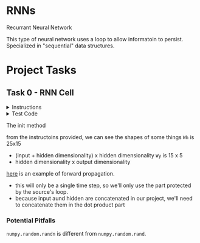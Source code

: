 # RNNs

Recurrant Neural Network

This type of neural network uses a loop to allow informatoin to persist. Specialized in "sequential" data structures.


# Project Tasks

## Task 0 - RNN Cell

<details>
    <summary>Instructions</summary>

Create the class `RNNCell` that represents a cell of a simple RNN:


* class constructor `def __init__(self, i, h, o):`

    * `i` is the dimensionality of the data

    * `h` is the dimensionality of the hidden state

    * `o` is the dimensionality of the outputs

    * Creates the public instance attributes `Wh`, `Wy`, `bh`, by that represent the weights and biases of the cell

        * `Wh` and `bh` are for the concatenated hidden state and input data

        * `Wy` and `by` are for the output

    * The weights should be initialized using a random normal distribution in the order listed above

    * The weights will be used on the right side for matrix multiplication

    * The biases should be initialized as zeros

&nbsp;

  * public instance method `def forward(self, h_prev, x_t):` that performs forward propagation for one time step

    * `x_t` is a `numpy.ndarray` of shape `(m, i)` that contains the data input for the cell

    * `m` is the batche size for the data

    * `h_prev` is a `numpy.ndarray` of shape `(m, h)` containing the previous hidden state

    * The output of the cell should use a softmax activation function

    * Returns: `h_next`, `y`

        * `h_next` is the next hidden state

        * `y` is the output of the cell

</details>


<details>
    <summary>Test Code</summary>
    $ cat 0-main.py
    #!/usr/bin/env python3

    import numpy as np
    RNNCell = __import__('0-rnn_cell').RNNCell

    np.random.seed(0)
    rnn_cell = RNNCell(10, 15, 5)
    print("Wh:", rnn_cell.Wh)
    print("Wy:", rnn_cell.Wy)
    print("bh:", rnn_cell.bh)
    print("by:", rnn_cell.by)
    rnn_cell.bh = np.random.randn(1, 15)
    rnn_cell.by = np.random.randn(1, 5)
    h_prev = np.random.randn(8, 15)
    x_t = np.random.randn(8, 10)
    h, y = rnn_cell.forward(h_prev, x_t)
    print(h.shape)
    print(h)
    print(y.shape)
    print(y)
    $ ./0-main.py
    Wh: [[ 1.76405235  0.40015721  0.97873798  2.2408932   1.86755799 -0.97727788
    0.95008842 -0.15135721 -0.10321885  0.4105985   0.14404357  1.45427351
    0.76103773  0.12167502  0.44386323]
    [ 0.33367433  1.49407907 -0.20515826  0.3130677  -0.85409574 -2.55298982
    0.6536186   0.8644362  -0.74216502  2.26975462 -1.45436567  0.04575852
    -0.18718385  1.53277921  1.46935877]
    [ 0.15494743  0.37816252 -0.88778575 -1.98079647 -0.34791215  0.15634897
    1.23029068  1.20237985 -0.38732682 -0.30230275 -1.04855297 -1.42001794
    -1.70627019  1.9507754  -0.50965218]
    [-0.4380743  -1.25279536  0.77749036 -1.61389785 -0.21274028 -0.89546656
    0.3869025  -0.51080514 -1.18063218 -0.02818223  0.42833187  0.06651722
    0.3024719  -0.63432209 -0.36274117]
    [-0.67246045 -0.35955316 -0.81314628 -1.7262826   0.17742614 -0.40178094
    -1.63019835  0.46278226 -0.90729836  0.0519454   0.72909056  0.12898291
    1.13940068 -1.23482582  0.40234164]
    [-0.68481009 -0.87079715 -0.57884966 -0.31155253  0.05616534 -1.16514984
    0.90082649  0.46566244 -1.53624369  1.48825219  1.89588918  1.17877957
    -0.17992484 -1.07075262  1.05445173]
    [-0.40317695  1.22244507  0.20827498  0.97663904  0.3563664   0.70657317
    0.01050002  1.78587049  0.12691209  0.40198936  1.8831507  -1.34775906
    -1.270485    0.96939671 -1.17312341]
    [ 1.94362119 -0.41361898 -0.74745481  1.92294203  1.48051479  1.86755896
    0.90604466 -0.86122569  1.91006495 -0.26800337  0.8024564   0.94725197
    -0.15501009  0.61407937  0.92220667]
    [ 0.37642553 -1.09940079  0.29823817  1.3263859  -0.69456786 -0.14963454
    -0.43515355  1.84926373  0.67229476  0.40746184 -0.76991607  0.53924919
    -0.67433266  0.03183056 -0.63584608]
    [ 0.67643329  0.57659082 -0.20829876  0.39600671 -1.09306151 -1.49125759
    0.4393917   0.1666735   0.63503144  2.38314477  0.94447949 -0.91282223
    1.11701629 -1.31590741 -0.4615846 ]
    [-0.06824161  1.71334272 -0.74475482 -0.82643854 -0.09845252 -0.66347829
    1.12663592 -1.07993151 -1.14746865 -0.43782004 -0.49803245  1.92953205
    0.94942081  0.08755124 -1.22543552]
    [ 0.84436298 -1.00021535 -1.5447711   1.18802979  0.31694261  0.92085882
    0.31872765  0.85683061 -0.65102559 -1.03424284  0.68159452 -0.80340966
    -0.68954978 -0.4555325   0.01747916]
    [-0.35399391 -1.37495129 -0.6436184  -2.22340315  0.62523145 -1.60205766
    -1.10438334  0.05216508 -0.739563    1.5430146  -1.29285691  0.26705087
    -0.03928282 -1.1680935   0.52327666]
    [-0.17154633  0.77179055  0.82350415  2.16323595  1.33652795 -0.36918184
    -0.23937918  1.0996596   0.65526373  0.64013153 -1.61695604 -0.02432612
    -0.73803091  0.2799246  -0.09815039]
    [ 0.91017891  0.31721822  0.78632796 -0.4664191  -0.94444626 -0.41004969
    -0.01702041  0.37915174  2.25930895 -0.04225715 -0.955945   -0.34598178
    -0.46359597  0.48148147 -1.54079701]
    [ 0.06326199  0.15650654  0.23218104 -0.59731607 -0.23792173 -1.42406091
    -0.49331988 -0.54286148  0.41605005 -1.15618243  0.7811981   1.49448454
    -2.06998503  0.42625873  0.67690804]
    [-0.63743703 -0.39727181 -0.13288058 -0.29779088 -0.30901297 -1.67600381
    1.15233156  1.07961859 -0.81336426 -1.46642433  0.52106488 -0.57578797
    0.14195316 -0.31932842  0.69153875]
    [ 0.69474914 -0.72559738 -1.38336396 -1.5829384   0.61037938 -1.18885926
    -0.50681635 -0.59631404 -0.0525673  -1.93627981  0.1887786   0.52389102
    0.08842209 -0.31088617  0.09740017]
    [ 0.39904635 -2.77259276  1.95591231  0.39009332 -0.65240858 -0.39095338
    0.49374178 -0.11610394 -2.03068447  2.06449286 -0.11054066  1.02017271
    -0.69204985  1.53637705  0.28634369]
    [ 0.60884383 -1.04525337  1.21114529  0.68981816  1.30184623 -0.62808756
    -0.48102712  2.3039167  -1.06001582 -0.1359497   1.13689136  0.09772497
    0.58295368 -0.39944903  0.37005589]
    [-1.30652685  1.65813068 -0.11816405 -0.6801782   0.66638308 -0.46071979
    -1.33425847 -1.34671751  0.69377315 -0.15957344 -0.13370156  1.07774381
    -1.12682581 -0.73067775 -0.38487981]
    [ 0.09435159 -0.04217145 -0.28688719 -0.0616264  -0.10730528 -0.71960439
    -0.81299299  0.27451636 -0.89091508 -1.15735526 -0.31229225 -0.15766702
    2.2567235  -0.70470028  0.94326072]
    [ 0.74718833 -1.18894496  0.77325298 -1.18388064 -2.65917224  0.60631952
    -1.75589058  0.45093446 -0.6840109   1.6595508   1.0685094  -0.4533858
    -0.68783761 -1.2140774  -0.44092263]
    [-0.2803555  -0.36469354  0.15670386  0.5785215   0.34965446 -0.76414392
    -1.43779147  1.36453185 -0.68944918 -0.6522936  -0.52118931 -1.84306955
    -0.477974   -0.47965581  0.6203583 ]
    [ 0.69845715  0.00377089  0.93184837  0.33996498 -0.01568211  0.16092817
    -0.19065349 -0.39484951 -0.26773354 -1.12801133  0.28044171 -0.99312361
    0.84163126 -0.24945858  0.04949498]]
    Wy: [[ 0.49383678  0.64331447 -1.57062341 -0.20690368  0.88017891]
    [-1.69810582  0.38728048 -2.25556423 -1.02250684  0.03863055]
    [-1.6567151  -0.98551074 -1.47183501  1.64813493  0.16422776]
    [ 0.56729028 -0.2226751  -0.35343175 -1.61647419 -0.29183736]
    [-0.76149221  0.85792392  1.14110187  1.46657872  0.85255194]
    [-0.59865394 -1.11589699  0.76666318  0.35629282 -1.76853845]
    [ 0.35548179  0.81451982  0.05892559 -0.18505367 -0.80764849]
    [-1.4465347   0.80029795 -0.30911444 -0.23346666  1.73272119]
    [ 0.68450111  0.370825    0.14206181  1.51999486  1.71958931]
    [ 0.92950511  0.58222459 -2.09460307  0.12372191 -0.13010695]
    [ 0.09395323  0.94304609 -2.73967717 -0.56931205  0.26990435]
    [-0.46684555 -1.41690611  0.86896349  0.27687191 -0.97110457]
    [ 0.3148172   0.82158571  0.00529265  0.8005648   0.07826018]
    [-0.39522898 -1.15942052 -0.08593077  0.19429294  0.87583276]
    [-0.11510747  0.45741561 -0.96461201 -0.78262916 -0.1103893 ]]
    bh: [[0. 0. 0. 0. 0. 0. 0. 0. 0. 0. 0. 0. 0. 0. 0.]]
    by: [[0. 0. 0. 0. 0.]]
    (8, 15)
    [[-0.99999848  0.99990248 -0.99996607 -0.99964416 -0.99988767  0.99908206
    -0.99245617  0.99774775  0.97661676 -0.99746223  0.99999904 -0.99058843
    -0.99202901 -0.99926176 -0.99999667]
    [-0.99268074  0.99986974 -0.9999067   0.26496763 -0.99999992  0.99365559
    0.99997865 -0.92923321  0.9999915   0.99999973 -0.99999416 -0.99999998
    0.99883056  0.99975776 -0.93935595]
    [-0.36902575  0.44492003 -0.99944275 -0.99995563 -0.99992097  0.99665852
    0.72379803 -0.99999326 -0.99999954  0.94773029 -0.97691994 -0.99977637
    0.99980692 -0.67651382 -0.99156369]
    [-0.39806064 -0.99999418 -0.99310123 -1.         -1.         -0.98585334
    -0.99999405 -0.86267795 -0.99999684  0.99762024  0.51839154 -0.99999769
    0.83558747 -0.9998692   0.58947407]
    [-0.99993686  0.99998677  0.81137977 -0.99854303 -0.99556855  0.99953662
    -0.85555078 -0.98745137  0.99413322 -0.85880888 -0.99999992 -0.99999995
    -0.99997633  0.99973741 -0.99869053]
    [-0.9950876   0.99994904 -0.25654338 -0.99954077 -0.90971218 -0.99698643
    0.89590124 -1.         -0.75081061 -0.99999017  0.96185436  0.99998106
    1.         -0.99885591  0.99871836]
    [ 0.99900693  0.99999998  0.99868214  1.          0.99999998  0.95036811
    0.98572661 -0.99999124  0.99999997  0.99999834 -0.99994008  0.99999994
    -0.84676252  0.9999987  -0.95978065]
    [-0.99696688 -0.999886    0.04534836 -0.9992306  -0.9739127   1.
    -0.99999982 -0.99999987 -0.99974037  0.55317951 -0.66867349  0.67942504
    0.99999786 -0.99988625 -0.70956345]]
    (8, 5)
    [[1.50328186e-01 1.29400413e-01 6.14354644e-02 2.35274383e-03
    6.56483193e-01]
    [9.94092370e-01 5.87047609e-04 4.90027791e-03 2.00413513e-04
    2.19891436e-04]
    [9.85207589e-01 2.78196514e-03 1.18935976e-02 1.11375379e-04
    5.47286326e-06]
    [9.97514909e-01 2.42656583e-03 1.15037301e-05 1.89191768e-06
    4.51297575e-05]
    [3.54722882e-02 4.82841223e-05 7.08650891e-01 2.04258139e-01
    5.15703974e-02]
    [7.82585179e-01 2.08891987e-01 6.72865883e-03 6.11072148e-04
    1.18310327e-03]
    [4.50921405e-01 9.84190850e-04 2.73752410e-02 4.67680649e-01
    5.30385145e-02]
    [3.37730695e-01 1.84532669e-05 6.57162397e-01 5.08562982e-03
    2.82459439e-06]]
    $
</details>


The init method

from the instructoins provided, we can see the shapes of some things
`Wh` is 25x15
* (input + hidden dimensionality) x hidden dimensionality
`Wy` is 15 x 5
* hidden dimensionality x output dimensionality

[here](https://dev.to/kuthchi/understanding-and-implementing-recurrent-networks-rnns-from-scratch-in-python-46ec) is an example of forward propagation.
* this will only be a single time step, so we'll only use the part protected by the source's loop.
* because input aund hidden are concatenated in our project, we'll need to concatenate them in the dot product part

### Potential Pitfalls

`numpy.random.randn` is different from `numpy.random.rand`.
